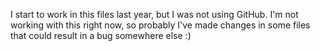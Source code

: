 I start to work in this files last year, but I was not using GitHub. I'm not working with this right now, so probably I've made changes in some files that could result in a bug somewhere else :)
